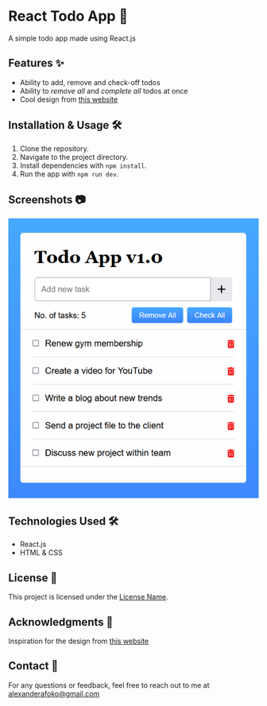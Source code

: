# React Todo App 🚀

A simple todo app made using React.js

## Features ✨

- Ability to add, remove and check-off todos 
- Ability to _remove all_ and _complete all_ todos at once
- Cool design from [this website](https://www.codingnepalweb.com/create-todo-list-app-html-javascript/) 

## Installation & Usage 🛠️

1. Clone the repository.
2. Navigate to the project directory.
3. Install dependencies with `npm install`.
4. Run the app with `npm run dev`.

## Screenshots 📷

![image of the todo app](image.png)


## Technologies Used 🛠️

- React.js
- HTML & CSS

## License 📝

This project is licensed under the [License Name](link-to-license-file).

## Acknowledgments 🙏

Inspiration for the design from [this website](https://www.codingnepalweb.com/create-todo-list-app-html-javascript/)

## Contact 📧

For any questions or feedback, feel free to reach out to me at alexanderafoko@gmail.com
